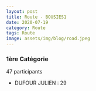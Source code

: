 ```yaml
---
layout: post
title: Route - BOUSIES1
date: 2020-07-19
category: Route
tags: Route
image: assets/img/blog/road.jpeg
---
```


### 1ère Catégorie
47 participants
- DUFOUR JULIEN : 29
